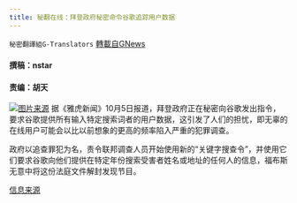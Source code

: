 ```yaml
---
title: 秘翻在线：拜登政府秘密命令谷歌追踪用户数据
---
```

`秘密翻譯組G-Translators` [轉載自GNews](https://gnews.org/zh-hans/1577985/)

#### 撰稿：nstar

#### 责编：胡天
![](https://assets.gnews.org/wp-content/uploads/2021/10/16335692751.png)[图片来源](https://assets.gnews.org/wp-content/uploads/2021/10/16335692751.png)
据《雅虎新闻》10月5日报道，拜登政府正在秘密向谷歌发出指令，要求谷歌提供所有输入特定搜索词者的用户数据，这引发了人们的担忧，即无辜的在线用户可能会以比以前想象的更高的频率陷入严重的犯罪调查。

政府以追查罪犯为名，责令联邦调查人员开始使用新的“关键字搜查令”，并使用它们要求谷歌向他们提供在特定年份搜索受害者姓名或地址的任何人的信息，福布斯无意中将这份法庭文件解封发现节目。

[信息来源](https://news.yahoo.com/government-secretly-orders-google-track-151000879.html)
